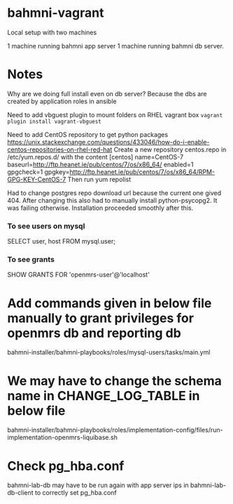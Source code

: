 # bahmni-vagrant

Local setup with two machines

1 machine running bahmni app server
1 machine running bahmni db server.

# Notes

Why are we doing full install even on db server?
Because the dbs are created by application roles in ansible

Need to add vbguest plugin to mount folders on RHEL vagrant box 
`vagrant plugin install vagrant-vbguest`

Need to add CentOS repository to get python packages
https://unix.stackexchange.com/questions/433046/how-do-i-enable-centos-repositories-on-rhel-red-hat
Create a new repository centos.repo in /etc/yum.repos.d/ with the content
[centos]
name=CentOS-7
baseurl=http://ftp.heanet.ie/pub/centos/7/os/x86_64/
enabled=1
gpgcheck=1
gpgkey=http://ftp.heanet.ie/pub/centos/7/os/x86_64/RPM-GPG-KEY-CentOS-7
Then run yum repolist

Had to change postgres repo download url because the current one gived 404. 
After changing this also had to manually install python-psycopg2. It was failing otherwise. Installation proceeded smoothly after this.

### To see users on mysql
SELECT user, host FROM mysql.user;
### To see grants 
SHOW GRANTS FOR 'openmrs-user'@'localhost'

# Add commands given in below file manually to grant privileges for openmrs db and reporting db
bahmni-installer/bahmni-playbooks/roles/mysql-users/tasks/main.yml

# We may have to change the schema name in CHANGE_LOG_TABLE in below file
bahmni-installer/bahmni-playbooks/roles/implementation-config/files/run-implementation-openmrs-liquibase.sh

# Check pg_hba.conf
bahmni-lab-db may have to be run again with app server ips in bahmni-lab-db-client to correctly set pg_hba.conf